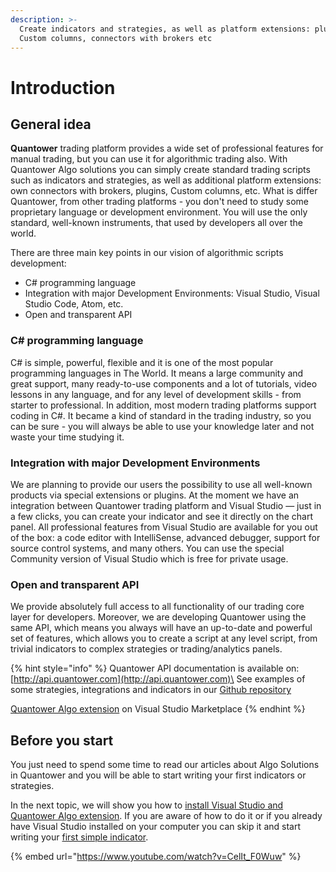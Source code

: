 ```yaml
---
description: >-
  Create indicators and strategies, as well as platform extensions: plugins,
  Custom columns, connectors with brokers etc
---
```


# Introduction

## General idea

**Quantower** trading platform provides a wide set of professional features for manual trading, but you can use it for algorithmic trading also. With Quantower Algo solutions you can simply create standard trading scripts such as indicators and strategies, as well as additional platform extensions: own connectors with brokers, plugins, Custom columns, etc. What is differ Quantower, from other trading platforms - you don't need to study some proprietary language or development environment. You will use the only standard, well-known instruments, that used by developers all over the world. 

There are three main key points in our vision of algorithmic scripts development:

* C# programming language
* Integration with major Development Environments: Visual Studio, Visual Studio Code, Atom, etc.
* Open and transparent API

### C# programming language

C# is simple, powerful, flexible and it is one of the most popular programming languages in The World. It means a large community and great support, many ready-to-use components and a lot of tutorials, video lessons in any language, and for any level of development skills - from starter to professional. In addition, most modern trading platforms support coding in C#. It became a kind of standard in the trading industry, so you can be sure - you will always be able to use your knowledge later and not waste your time studying it.

### Integration with major Development Environments

We are planning to provide our users the possibility to use all well-known products via special extensions or plugins. At the moment we have an integration between Quantower trading platform and Visual Studio — just in a few clicks, you can create your indicator and see it directly on the chart panel. All professional features from Visual Studio are available for you out of the box: a code editor with IntelliSense, advanced debugger, support for source control systems, and many others. You can use the special Community version of Visual Studio which is free for private usage.

### Open and transparent API

We provide absolutely full access to all functionality of our trading core layer for developers. Moreover, we are developing Quantower using the same API, which means you always will have an up-to-date and powerful set of features, which allows you to create a script at any level script, from trivial indicators to complex strategies or trading/analytics panels.

{% hint style="info" %}
Quantower API documentation is available on: [http://api.quantower.com](http://api.quantower.com)\
See examples of some strategies, integrations and indicators in our [Github repository](https://github.com/Quantower/Examples)

[Quantower Algo extension](https://marketplace.visualstudio.com/items?itemName=Quantower.quantoweralgo) on Visual Studio Marketplace
{% endhint %}

## Before you start

You just need to spend some time to read our articles about Algo Solutions in Quantower and you will be able to start writing your first indicators or strategies.

In the next topic, we will show you how to [install Visual Studio and Quantower Algo extension](https://help.quantower.com/quantower-algo/installing-visual-studio). If you are aware of how to do it or if you already have Visual Studio installed on your computer you can skip it and start writing your [first simple indicator](https://help.quantower.com/quantower-algo/simple-indicator).

{% embed url="https://www.youtube.com/watch?v=CelIt_F0Wuw" %}
